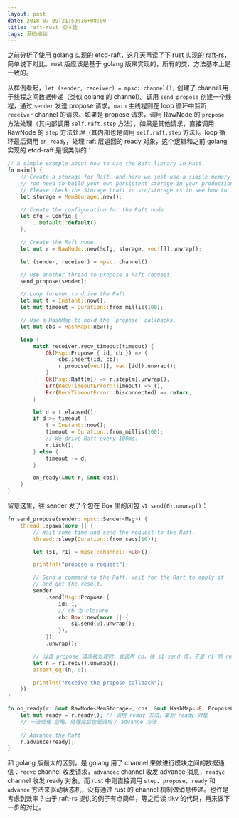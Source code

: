 ```yaml
---
layout: post
date: 2018-07-09T21:59:16+08:00
title: raft-rust 初体验
tags: 源码阅读
---
```


之前分析了使用 golang 实现的 etcd-raft，这几天再读了下 rust 实现的 [raft-rs](https://github.com/pingcap/raft-rs)，简单说下对比。rust 版应该是基于 golang 版来实现的，所有的类、方法基本上是一致的。

从样例看起，```let (sender, receiver) = mpsc::channel();``` 创建了 channel 用于线程之间数据传递（类似 golang 的 channel）。调用 ```send_propose``` 创建一个线程，通过 ```sender``` 发送 propose 请求。```main``` 主线程则在 loop 循环中监听 ```receiver``` channel 的请求。如果是 propose 请求，调用 RawNode 的 ```propose``` 方法处理（其内部调用 ```self.raft.step``` 方法），如果是其他请求，直接调用 RawNode 的 ```step``` 方法处理（其内部也是调用 ```self.raft.step``` 方法）。loop 循环最后调用 ```on_ready```，处理 raft 层返回的 ready 对象，这个逻辑和之前 golang 实现的 etcd-raft 是很类似的：

```rust
// A simple example about how to use the Raft library in Rust.
fn main() {
    // Create a storage for Raft, and here we just use a simple memory storage.
    // You need to build your own persistent storage in your production.
    // Please check the Storage trait in src/storage.rs to see how to implement one.
    let storage = MemStorage::new();

    // Create the configuration for the Raft node.
    let cfg = Config {
        ..Default::default()
    };

    // Create the Raft node.
    let mut r = RawNode::new(&cfg, storage, vec![]).unwrap();

    let (sender, receiver) = mpsc::channel();

    // Use another thread to propose a Raft request.
    send_propose(sender);

    // Loop forever to drive the Raft.
    let mut t = Instant::now();
    let mut timeout = Duration::from_millis(100);

    // Use a HashMap to hold the `propose` callbacks.
    let mut cbs = HashMap::new();

    loop {
        match receiver.recv_timeout(timeout) {
            Ok(Msg::Propose { id, cb }) => {
                cbs.insert(id, cb);
                r.propose(vec![], vec![id]).unwrap();
            }
            Ok(Msg::Raft(m)) => r.step(m).unwrap(),
            Err(RecvTimeoutError::Timeout) => (),
            Err(RecvTimeoutError::Disconnected) => return,
        }

        let d = t.elapsed();
        if d >= timeout {
            t = Instant::now();
            timeout = Duration::from_millis(100);
            // We drive Raft every 100ms.
            r.tick();
        } else {
            timeout -= d;
        }

        on_ready(&mut r, &mut cbs);
    }
}
```

留意这里，往 sender 发了个包在 Box 里的闭包 ```s1.send(0).unwrap()```：

```rust
fn send_propose(sender: mpsc::Sender<Msg>) {
    thread::spawn(move || {
        // Wait some time and send the request to the Raft.
        thread::sleep(Duration::from_secs(10));

        let (s1, r1) = mpsc::channel::<u8>();

        println!("propose a request");

        // Send a command to the Raft, wait for the Raft to apply it
        // and get the result.
        sender
            .send(Msg::Propose {
                id: 1,
				// cb 为 closure
                cb: Box::new(move || {
                    s1.send(0).unwrap();
                }),
            })
            .unwrap();

		// 当该 propose 请求被处理时，会调用 cb，往 s1 send 值，于是 r1 的 recv 会返回
        let n = r1.recv().unwrap();
        assert_eq!(n, 0);

        println!("receive the propose callback");
    });
}
```


```rust
fn on_ready(r: &mut RawNode<MemStorage>, cbs: &mut HashMap<u8, ProposeCallback>) {
    let mut ready = r.ready(); // 调用 ready 方法，拿到 ready 对象
    // 一波处理 忽略，处理完后也是调用了 advance 方法
	...
    // Advance the Raft
    r.advance(ready);
}
```

和 golang 版最大的区别，是 golang 用了 channel 来做进行模块之间的数据通信：```recvc``` channel 收发请求，```advancec``` channel 收发 advance 消息，```readyc``` channel 收发 ready 对象。而 rust 中则直接调用 ```step```、```propose```、```ready``` 和 ```advance``` 方法来驱动状态机，没有通过 rust 的 channel 机制做消息传递。也许是考虑到效率？由于 raft-rs 提供的例子有点简单，等之后读 tikv 的代码，再来做下一步的对比。